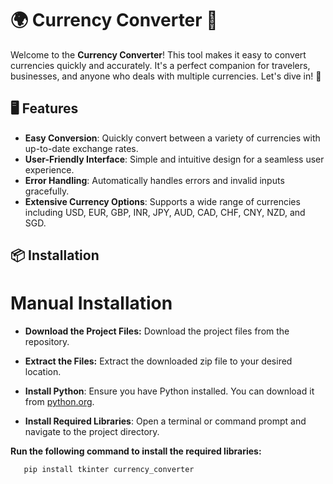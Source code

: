 # 🌍 Currency Converter 💱

Welcome to the **Currency Converter**! This tool makes it easy to convert currencies quickly and accurately. It's a perfect companion for travelers, businesses, and anyone who deals with multiple currencies. Let's dive in! 🚀

## 🖥️ Features

- **Easy Conversion**: Quickly convert between a variety of currencies with up-to-date exchange rates.
- **User-Friendly Interface**: Simple and intuitive design for a seamless user experience.
- **Error Handling**: Automatically handles errors and invalid inputs gracefully.
- **Extensive Currency Options**: Supports a wide range of currencies including USD, EUR, GBP, INR, JPY, AUD, CAD, CHF, CNY, NZD, and SGD.

## 📦 Installation

# Manual Installation

- **Download the Project Files:** Download the project files from the repository.

- **Extract the Files:**  Extract the downloaded zip file to your desired location.

- **Install Python**:  Ensure you have Python installed. You can download it from [python.org](https://www.python.org).

- **Install Required Libraries**: Open a terminal or command prompt and navigate to the project directory.

**Run the following command to install the required libraries:**
   ```bash
      pip install tkinter currency_converter








